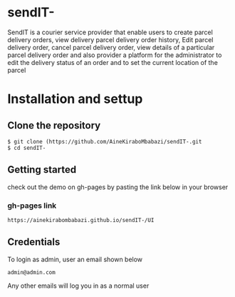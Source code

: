 # sendIT-
SendIT is a courier service provider that enable users to create parcel delivery orders, view delivery parcel delivery order history, Edit parcel delivery order, cancel parcel delivery order, view details of a particular parcel delivery order and also provider a platform for the administrator to edit the delivery status of an order and to set the current location of the parcel

# Installation and settup
## Clone the repository ##
```
$ git clone (https://github.com/AineKiraboMbabazi/sendIT-.git
$ cd sendIT-
```
## Getting started ##
check out the demo on gh-pages by pasting the link below in your browser
### gh-pages link ###

```
https://ainekirabombabazi.github.io/sendIT-/UI
```
## Credentials ##
To login as admin, user an email shown below
```
admin@admin.com
```
Any other emails will log you in as a normal user

